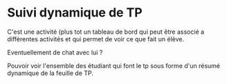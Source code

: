   
  # Suivi dynamique de TP
  
  C'est une activité (plus tot un tableau de bord qui peut être associé 
  a différentes activités et qui permet de voir ce que fait un élève.
  
  Eventuellement de chat avec lui ?
  
  Pouvoir voir l'ensemble des étudiant qui font le tp sous forme d'un résumé dynamique 
  de la feuille de TP.
  
  
  
